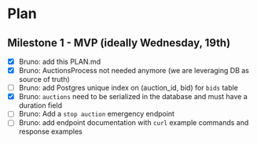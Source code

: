 # Plan

## Milestone 1 - MVP (ideally Wednesday, 19th)

- [x] Bruno: add this PLAN.md
- [x] Bruno: AuctionsProcess not needed anymore (we are leveraging DB as source of truth)
- [ ] Bruno: add Postgres unique index on (auction_id, bid) for `bids` table
- [x] Bruno: `auctions` need to be serialized in the database and must have a duration field
- [ ] Bruno: Add a `stop auction` emergency endpoint
- [ ] Bruno: add endpoint documentation with `curl` example commands and response examples
